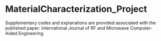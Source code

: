 # MaterialCharacterization_Project
Supplementary codes and explanations are provided associated with the published paper: International Journal of RF and Microwave Computer-Aided Engineering
